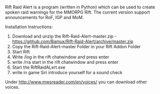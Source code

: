 Rift Raid Alert is a program (written in Python) which can be used to create spoken raid warnings for the MMORPG Rift.
The current version support announcements for RoF, IGP and MoM.

Installation Instructions:

1.  Download and unzip the Rift-Raid-Alert-master.zip - https://github.com/Bamux/Rift-Raid-Alert/archive/master.zip
2.  Copy the Rift-Raid-Alert-master Folder in your Rift Addon Folder
3.  Start Rift
4.  Write /log in the rift chatwindow and press enter
5.  write /rra start in the rift chatwindow and press enter
5.  Start the RiftRaidALert.exe
6.  write in game Siri introduce yourself for a sound check

Under http://www.mwsreader.com/en/voices/ you can download other voices.
